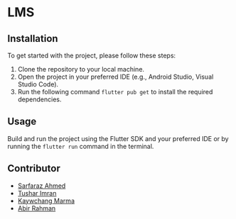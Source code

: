 # LMS

## Installation
To get started with the project, please follow these steps:
1. Clone the repository to your local machine.
2. Open the project in your preferred IDE (e.g., Android Studio, Visual Studio Code).
3. Run the following command `flutter pub get` to install the required dependencies.

## Usage
Build and run the project using the Flutter SDK and your preferred IDE or by running the `flutter run` command in the terminal.

## Contributor
- [Sarfaraz Ahmed](https://bitbucket.org/sarfaraz007/)
- [Tushar Imran](https://bitbucket.org/Tushar118/)
- [Kaywchang Marma](https://bitbucket.org/kaywchang/)
- [Abir Rahman](https://bitbucket.org/abir1h/)